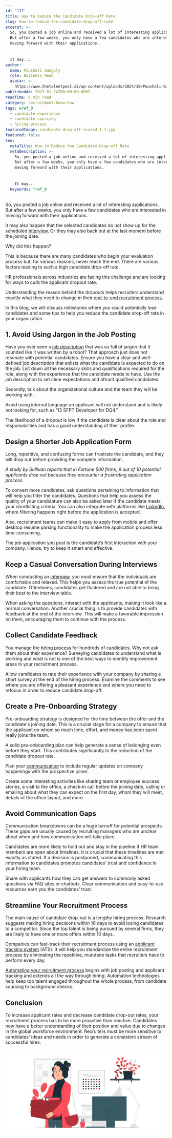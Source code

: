 ```yaml
---
id: '137'
title: How to Reduce the Candidate Drop-off Rate
slug: how-to-reduce-the-candidate-drop-off-rate
excerpt: >-
  So, you posted a job online and received a lot of interesting applications.
  But after a few weeks, you only have a few candidates who are interested in
  moving forward with their applications.


  It may...
author:
  name: Poushali Ganguly
  role: Business Head
  avatar: >-
    https://www.thetalentpool.ai/wp-content/uploads/2024/10/Poushali-Gangulyimage.webp
publishedAt: 2023-01-24T00:00:00.000Z
readTime: 6 min read
category: recruitment-know-how
tags: &ref_0
  - candidate-experience
  - candidate-sourcing
  - hiring-process
featuredImage: candidate-drop-off-scaled-1-1.jpg
featured: false
seo:
  metaTitle: How to Reduce the Candidate Drop-off Rate
  metaDescription: >-
    So, you posted a job online and received a lot of interesting applications.
    But after a few weeks, you only have a few candidates who are interested in
    moving forward with their applications.


    It may...
  keywords: *ref_0
---
```


So, you posted a job online and received a lot of interesting applications. But after a few weeks, you only have a few candidates who are interested in moving forward with their applications.

It may also happen that the selected candidates do not show up for the scheduled [interview.](https://www.thetalentpool.ai/interview-management-software/) Or they may also back out at the last moment before the joining date.

<!--more-->

Why did this happen?

This is because there are many candidates who begin your evaluation process but, for various reasons, never reach the end. There are various factors leading to such a high candidate drop-off rate.

HR professionals across industries are facing this challenge and are looking for ways to curb the applicant dropout rate.

Understanding the reason behind the dropouts helps recruiters understand exactly what they need to change in their [end-to-end recruitment process.](https://www.thetalentpool.ai/end-to-end-recruitment-process-lifecycle/)

In this blog, we will discuss milestones where you could potentially lose candidates and some tips to help you reduce the candidate drop-off rate in your organization.

## 1\. **Avoid Using Jargon in the Job Posting**

Have you ever seen a [job description](https://www.thetalentpool.ai/blogs/how-to-write-inclusive-job-descriptions/) that was so full of jargon that it sounded like it was written by a robot? That approach just does not resonate with potential candidates. Ensure you have a clear and well-defined job description that enlists what the candidate is expected to do on the job. List down all the necessary skills and qualifications required for the role, along with the experience that the candidate needs to have. Use the job description to set clear expectations and attract qualified candidates.

Secondly, talk about the organizational culture and the team they will be working with.

Avoid using internal language an applicant will not understand and is likely not looking for, such as "I3 SFPT Developer for DQ4."

The likelihood of a dropout is low if the candidate is clear about the role and responsibilities and has a good understanding of their profile.

## **Design a Shorter Job Application Form**

Long, repetitive, and confusing forms can frustrate the candidate, and they will drop out before providing the complete information.

_A study by Sullivan reports that in Fortune 500 firms, 9 out of 10 potential applicants drop out because they encounter a frustrating application process._

To convert more candidates, ask questions pertaining to information that will help you filter the candidates. Questions that help you assess the quality of your candidature can also be asked later if the candidate meets your shortlisting criteria. You can also integrate with platforms like [LinkedIn](https://www.thetalentpool.ai/blogs/6-secret-tips-for-hiring-the-best-candidates-from-linkedin/), where filtering happens right before the application is accepted.

Also, recruitment teams can make it easy to apply from mobile and offer desktop resume parsing functionality to make the application process less time-consuming.

The job application you post is the candidate’s first interaction with your company. Hence, try to keep it smart and effective.

## **Keep a Casual Conversation During Interviews**

When conducting an [interview](https://www.thetalentpool.ai/blogs/3-things-to-know-when-interviewing-virtually/), you must ensure that the individuals are comfortable and relaxed. This helps you assess the true potential of the candidate. Oftentimes, candidates get flustered and are not able to bring their best to the interview table.

When asking the questions, interact with the applicants, making it look like a normal conversation. Another crucial thing is to provide candidates with feedback at the end of the interview. This will make a favorable impression on them, encouraging them to continue with the process.

## **Collect Candidate Feedback**

You manage the [hiring process](https://www.thetalentpool.ai/blogs/6-onboarding-metrics-most-important-in-hiring-process/) for hundreds of candidates. Why not ask them about their experience? Surveying candidates to understand what is working and what is not is one of the best ways to identify improvement areas in your recruitment process.

Allow candidates to rate their experience with your company by sharing a short survey at the end of the hiring process. Examine the comments to see where you are offering a pleasant experience and where you need to refocus in order to reduce candidate drop-off.

## **Create a Pre-Onboarding Strategy**

Pre-onboarding strategy is designed for the time between the offer and the candidate's joining date. This is a crucial stage for a company to ensure that the applicant on whom so much time, effort, and money has been spent really joins the team.

A solid pre-onboarding plan can help generate a sense of belonging even before they start. This contributes significantly to the reduction of the candidate dropout rate.

Plan your [communication](https://www.thetalentpool.ai/blogs/6-ways-how-hr-can-improve-their-email-communication/) to include regular updates on company happenings with the prospective joiner.

Create some interesting activities like sharing team or employee success stories, a visit to the office, a check-in call before the joining date, calling or emailing about what they can expect on the first day, whom they will meet, details of the office layout, and more.

## **Avoid Communication Gaps**

Communication breakdowns can be a huge turnoff for potential prospects. These gaps are usually caused by recruiting managers who are unclear about when and how communication will take place.

Candidates are more likely to hold out and stay in the pipeline if HR team members are open about timelines. It is crucial that these timelines are met exactly as stated. If a decision is postponed, communicating this information to candidates promotes candidates' trust and confidence in your hiring team.

Share with applicants how they can get answers to commonly asked questions via FAQ sites or chatbots. Clear communication and easy-to-use resources earn you the candidates’ trust.

## **Streamline Your Recruitment Process**

The main cause of candidate drop-out is a lengthy hiring process. Research suggests making hiring decisions within 10 days to avoid losing candidates to a competitor. Since the top talent is being pursued by several firms, they are likely to have one or more offers within 10 days.

Companies can fast-track their recruitment process using an [applicant tracking system](https://www.thetalentpool.ai/applicant-tracking-software/) (ATS). It will help you standardize the entire recruitment process by eliminating the repetitive, mundane tasks that recruiters have to perform every day.

[Automating your recruitment process](https://www.thetalentpool.ai/blogs/all-you-need-to-know-about-automation-technology-in-recruitment/) begins with job posting and applicant tracking and extends all the way through hiring. Automation technologies help keep top talent engaged throughout the whole process, from candidate sourcing to background checks.

## **Conclusion**

To increase applicant rates and decrease candidate drop-out rates, your recruitment process has to be more proactive than reactive. Candidates now have a better understanding of their position and value due to changes in the global workforce environment. Recruiters must be more sensitive to candidates' ideas and needs in order to generate a consistent stream of successful hires.

![candidate-drop-off](images/candidate-drop-off-scaled-1-1-1024x537.jpg)
